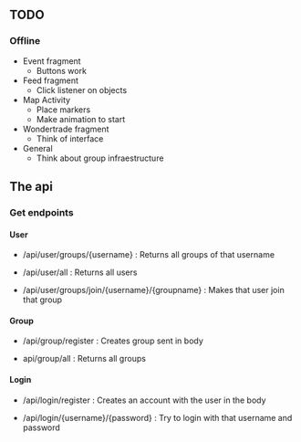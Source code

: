 ## TODO

### Offline
* Event fragment
    * Buttons work
* Feed fragment
    * Click listener on objects
* Map Activity
    * Place markers
    * Make animation to start
* Wondertrade fragment
    * Think of interface
* General
    * Think about group infraestructure


## The api

### Get endpoints

#### User

* /api/user/groups/{username} : Returns all groups of that username

* /api/user/all : Returns all users

* /api/user/groups/join/{username}/{groupname} : Makes that user join that group

#### Group

* /api/group/register : Creates group sent in body

* api/group/all : Returns all groups

#### Login

* /api/login/register : Creates an account with the user in the body

* /api/login/{username}/{password} : Try to login with that username and password
